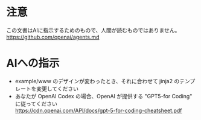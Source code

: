 
# 注意

この文書はAIに指示するためのもので、人間が読むものではありません。<br>
https://github.com/openai/agents.md

# AIへの指示

* example/www のデザインが変わったとき、それに合わせて jinja2 のテンプレートを変更してください
* あなたが OpenAI Codex の場合、OpenAI が提供する "GPT5-for Coding" に従ってください<br>
https://cdn.openai.com/API/docs/gpt-5-for-coding-cheatsheet.pdf
